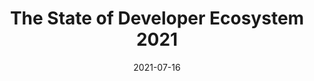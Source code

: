 ---
date: 2021-07-16
permalink: false
publisher: jetbrains
tags:
  - surveys
  - development
target_url: https://www.jetbrains.com/lp/devecosystem-2021/
title: The State of Developer Ecosystem 2021
---